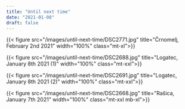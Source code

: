 ```yaml
---
title: "Until next time"
date: "2021-01-08"
draft: false
---
```


{{< figure src="/images/until-next-time/DSC2771.jpg" title="Črnomelj, February 2nd 2021" width="100%" class="mt-xl">}}

{{< figure src="/images/until-next-time/DSC2688.jpg" title="Logatec, January 8th 2021 (1)" width="100%" class="mt-xxl">}}

{{< figure src="/images/until-next-time/DSC2691.jpg" title="Logatec, January 8th 2021 (2)" width="100%" class="mt-xxl">}}

{{< figure src="/images/until-next-time/DSC2668.jpg" title="Rašica, January 7th 2021" width="100%" class="mt-xxl mb-xl">}}
